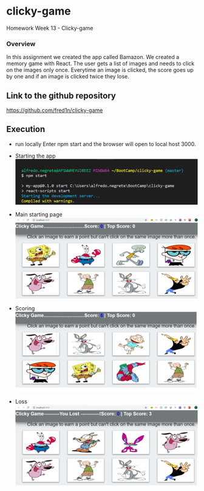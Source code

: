 # clicky-game 

Homework Week 13 - Clicky-game 

### Overview

In this assignment we created the app called Bamazon. We created a memory game with React.  The user gets a list of images and needs to click on the images only once. Everytime an image is clicked, the score goes up by one and if an image is clicked twice they lose.

## Link to the github repository
https://github.com/fred1n/clicky-game

## Execution

* run locally
Enter npm start and the browser will open to local host 3000.

* Starting the app
![Start Image](/images/start.png)

* Main starting page
![Home Image](/images/main.png)

* Scoring
![Score Image](/images/score.png)

* Loss
![Loss Image](/images/loss.png)


